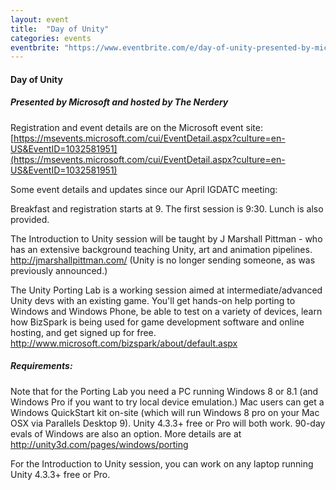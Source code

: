 ```yaml
---
layout: event
title:  "Day of Unity"
categories: events
eventbrite: "https://www.eventbrite.com/e/day-of-unity-presented-by-microsoft-and-hosted-by-the-nerdery-tickets-11422873121#"
---
```


#### Day of Unity
##### Presented by Microsoft and hosted by The Nerdery

Registration and event details are on the Microsoft event site:
[https://msevents.microsoft.com/cui/EventDetail.aspx?culture=en-US&EventID=1032581951](https://msevents.microsoft.com/cui/EventDetail.aspx?culture=en-US&EventID=1032581951)

Some event details and updates since our April IGDATC meeting: 

Breakfast and registration starts at 9.  The first session is 9:30.  Lunch is also provided.

The Introduction to Unity session will be taught by J Marshall Pittman - who has an extensive background teaching Unity, art and animation pipelines.  http://jmarshallpittman.com/
(Unity is no longer sending someone, as was previously announced.)

The Unity Porting Lab is a working session aimed at intermediate/advanced Unity devs with an existing game.  You'll get hands-on help porting to Windows and Windows Phone, be able to test on a variety of devices, learn how BizSpark is being used for game development software and online hosting, and get signed up for free.
http://www.microsoft.com/bizspark/about/default.aspx

##### Requirements:

Note that for the Porting Lab you need a PC running Windows 8 or 8.1 (and Windows Pro if you want to try local device emulation.)  Mac users can get a Windows QuickStart kit on-site (which will run Windows 8 pro on your Mac OSX via Parallels Desktop 9).  Unity 4.3.3+ free or Pro will both work.  90-day evals of Windows are also an option.  More details are at http://unity3d.com/pages/windows/porting

For the Introduction to Unity session, you can work on any laptop running Unity 4.3.3+ free or Pro.



